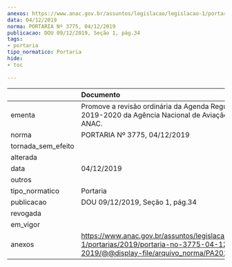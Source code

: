 ```yaml
---
anexos: https://www.anac.gov.br/assuntos/legislacao/legislacao-1/portarias/2019/portaria-no-3775-04-12-2019/@@display-file/arquivo_norma/PA2019-3775.pdf
data: 04/12/2019
norma: PORTARIA Nº 3775, 04/12/2019
publicacao: DOU 09/12/2019, Seção 1, pág.34
tags:
- portaria
tipo_normatico: Portaria
hide: 
- toc 
 
---
```


|                    | Documento                                                                                                                                        |
|:-------------------|:-------------------------------------------------------------------------------------------------------------------------------------------------|
| ementa             | Promove a revisão ordinária da Agenda Regulatória 2019-2020 da Agência Nacional de Aviação Civil - ANAC.                                         |
| norma              | PORTARIA Nº 3775, 04/12/2019                                                                                                                     |
| tornada_sem_efeito |                                                                                                                                                  |
| alterada           |                                                                                                                                                  |
| data               | 04/12/2019                                                                                                                                       |
| outros             |                                                                                                                                                  |
| tipo_normatico     | Portaria                                                                                                                                         |
| publicacao         | DOU 09/12/2019, Seção 1, pág.34                                                                                                                  |
| revogada           |                                                                                                                                                  |
| em_vigor           |                                                                                                                                                  |
| anexos             | https://www.anac.gov.br/assuntos/legislacao/legislacao-1/portarias/2019/portaria-no-3775-04-12-2019/@@display-file/arquivo_norma/PA2019-3775.pdf |